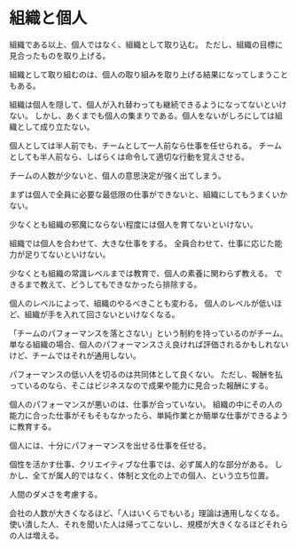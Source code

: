 # 組織と個人

組織である以上、個人ではなく、組織として取り込む。
ただし、組織の目標に見合ったものを取り上げる。

組織として取り組むのは、個人の取り組みを取り上げる結果になってしまうこともある。

組織は個人を隠して、個人が入れ替わっても継続できるようになってないといけない。
しかし、あくまでも個人の集まりである。個人をないがしろにしては組織として成り立たない。

個人としては半人前でも、チームとして一人前なら仕事を任せられる。
チームとしても半人前なら、しばらくは命令して適切な行動を覚えさせる。

チームの人数が少ないと、個人の意思決定が強く出てしまう。

まずは個人で全員に必要な最低限の仕事ができないと、組織にしてもうまくいかない。

少なくとも組織の邪魔にならない程度には個人を育てないといけない。

組織では個人を合わせて、大きな仕事をする。
全員合わせて、仕事に応じた能力が足りてないといけない。

少なくとも組織の常識レベルまでは教育で、個人の素養に関わらず教える。
できるまで教えて、どうしてもできなかったら排除する。

個人のレベルによって、組織のやるべきことも変わる。
個人のレベルが低いほど、組織が手を入れて回さないといけなくなる。

「チームのパフォーマンスを落とさない」という制約を持っているのがチーム。
単なる組織の場合、個人のパフォーマンスさえ良ければ評価されるかもしれないけど、チームではそれが通用しない。

パフォーマンスの低い人を切るのは共同体として良くない。
ただし、報酬を払っているのなら、そこはビジネスなので成果や能力に見合った報酬にする。

個人のパフォーマンスが悪いのは、仕事が合っていない。
組織の中にその人の能力に合った仕事がそもそもなかったら、単純作業とか簡単な仕事ができるように教育する。

個人には、十分にパフォーマンスを出せる仕事を任せる。

個性を活かす仕事、クリエイティブな仕事では、必ず属人的な部分がある。
しかし、全てが属人的ではなく、体制と文化の上での個人、という立ち位置。

人間のダメさを考慮する。

会社の人数が大きくなるほど、「人はいくらでもいる」理論は通用しなくなる。
使い潰した人、それを聞いた人は帰ってこないし、規模が大きくなるほどそれらの人は増える。
